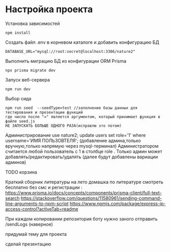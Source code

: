 # Настройка проекта

Установка зависимостей

    npm install

Создать файл .env в корневом каталоге и добавить конфигурацию БД

    DATABASE_URL="mysql://root:secret@localhost:3306/nature2"

Выполнить миграцию БД из конфигурации ORM Prisma

    npx prisma migrate dev

Запуск веб-сервера

    npm run dev
Выбор сида 

    npm run seed  --seedType=test //заполнение базы данных для тестирования и презентации функций 
    где число после "=" является аргументом, который принимает функция в файле seed.js
    НЕ ЗАПУСКАТЬ БОЛЬШЕ ОДНОГО РАЗА(исправлю это потом)
Администрирование
use nature2;
update users set role='1' where username='ИМЯ ПОЛЬЗОВТЕЛЯ'; (добавление админа,только вручную,только напрямую через mysql-терминал)
    Администратором считается любой пользователь с 1 в столбце role . Только админ может добавлять/редактировать/удалять 
 (далее будут добавлены вариации админов)


TODO
корзинa

Краткий сборник литературы на лето домашка по литературе смотреть бесплатно без смс и регистрации :
https://www.prisma.io/docs/concepts/components/prisma-client/full-text-search
https://stackoverflow.com/questions/11580961/sending-command-line-arguments-to-npm-script
https://www.npmjs.com/package/express-ip-access-control?activeTab=readme


При каждом копировании репозитория боту нужно заного отправить /sendLogs (наверное)


придумай тему для проекта

сделай презентацию

